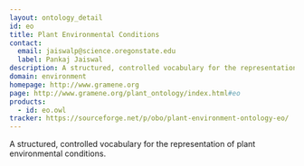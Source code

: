 ```yaml
---
layout: ontology_detail
id: eo
title: Plant Environmental Conditions
contact: 
  email: jaiswalp@science.oregonstate.edu
  label: Pankaj Jaiswal
description: A structured, controlled vocabulary for the representation of plant environmental conditions.
domain: environment
homepage: http://www.gramene.org
page: http://www.gramene.org/plant_ontology/index.html#eo
products: 
  - id: eo.owl
tracker: https://sourceforge.net/p/obo/plant-environment-ontology-eo/
---
```


A structured, controlled vocabulary for the representation of plant environmental conditions.
